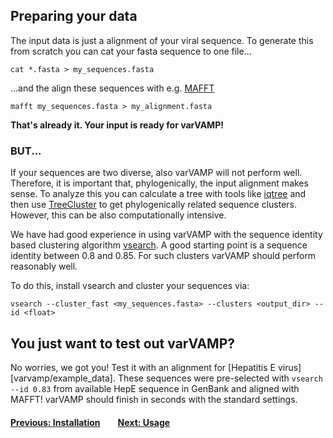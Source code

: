 ## Preparing your data

The input data is just a alignment of your viral sequence. To generate this from scratch you can cat your fasta sequence to one file...
```shell
cat *.fasta > my_sequences.fasta
```
...and the align these sequences with e.g. [MAFFT](https://mafft.cbrc.jp/alignment/software/)
```shell
mafft my_sequences.fasta > my_alignment.fasta
```
**That's already it. Your input is ready for varVAMP!**


### BUT...
If your sequences are two diverse, also varVAMP will not perform well. Therefore, it is important that, phylogenically, the input alignment  makes sense. To analyze this you can calculate a tree  with tools like [iqtree](http://www.iqtree.org/) and then use [TreeCluster](https://github.com/niemasd/TreeCluster) to get phylogenically related sequence clusters. However, this can be also computationally intensive.

We have had good experience in using varVAMP with the sequence identity based clustering algorithm [vsearch](https://github.com/torognes/vsearch). A good starting point is a sequence identity between 0.8 and 0.85. For such clusters varVAMP should perform reasonably well.

To do this, install vsearch and cluster your sequences via:

```shell
vsearch --cluster_fast <my_sequences.fasta> --clusters <output_dir> --id <float>
```

## You just want to test out varVAMP?

No worries, we got you! Test it with an alignment for [Hepatitis E virus][varvamp/example_data]. These sequences were pre-selected with ```vsearch --id 0.83``` from available HepE sequence in GenBank and aligned with MAFFT! varVAMP should finish in seconds with the standard settings.


#### [Previous: Installation](./installation.md)&emsp;&emsp;[Next: Usage](./usage.md)
